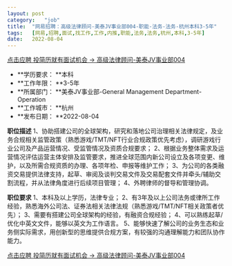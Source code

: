 ```yaml
---
layout:	post
category:	"job"
title:	"网易招聘：高级法律顾问-美泰JV事业部004-职能-法务-法务-杭州本科3-5年"
tags:	[网易,招聘,面试,找工作,工作,内推,职能,法务,法务,杭州,本科,3-5年]
date:	2022-08-04
---
```


[点击应聘 投简历就有面试机会 -> 高级法律顾问-美泰JV事业部004](http://mobile.bole.netease.com/bole/boleDetail?id=28671&employeeId=346f03c3cda5f04c&key=all)



- **学历要求： **本科
- **工作年限： **3-5年
- **所属部门： **美泰JV事业部-General Management Department-Operation
- **工作城市： **杭州
- **发布日期： **2022-08-04



**职位描述**
1、协助搭建公司的全球架构，研究和落地公司治理相关法律规定，及业务合规相关监管政策（熟悉游戏/TMT/NFT行业合规政策优先考虑），调研游戏行业公司及产品运营情况、受监管情况及资质合规要求；
2、根据业务整体需求及运营情况评估运营主体安排及监管要求，推进全球范围内新公司设立及各项变更、维护，以及所需合规资质的办理、各项年检、申报等维护工作；
3、为公司的各类融资交易提供法律支持，起草、审阅及谈判交易文件及交易配套文件并牵头/辅助交割流程，并从法律角度进行后续项目管理；
4、外聘律师的督导和管理协调。



**职位要求**
1、本科及以上学历，法律专业；
2、有3年及以上公司法务或律所工作经验，熟悉海外公司法、证券法相关法律法规（熟悉游戏/TMT/NFT相关政策者优先）；
3、需要有搭建公司全球架构的经验，有融资合规经验；
4、可以熟练起草/优化中英文文件，能够以英文为工作语言。
5、能够快速了解公司的业务生态和业务侧实际需求，用创新型的思维提供合规方案，有较强的沟通理解能力和团队协作能力。



[点击应聘 投简历就有面试机会 -> 高级法律顾问-美泰JV事业部004](http://mobile.bole.netease.com/bole/boleDetail?id=28671&employeeId=346f03c3cda5f04c&key=all)